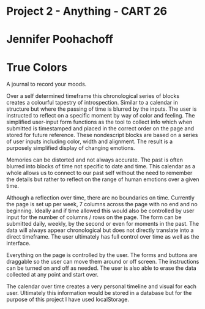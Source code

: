 # Project 2 - Anything - CART 26
# Jennifer Poohachoff
#
# True Colors

A journal to record your moods.

Over a self determined timeframe this chronological series of blocks creates a colourful tapestry of introspection. Similar to a calendar in structure but where the passing of time is blurred by the inputs. The user is instructed to reflect on a specific moment by way of color and feeling. The simplified user-input form functions as the tool to collect info which when submitted is timestamped and placed in the correct order on the page and stored for future reference. These nondescript blocks are based on a series of user inputs including color, width and alignment. The result is a purposely simplified display of changing emotions.

Memories can be distorted and not always accurate. The past is often blurred into blocks of time not specific to date and time. This calendar as a whole allows us to connect to our past self without the need to remember the details but rather to reflect on the range of human emotions over a given time.

Although a reflection over time, there are no boundaries on time. Currently the page is set up per week, 7 columns across the page with no end and no beginning. Ideally and if time allowed this would also be controlled by user input for the number of columns / rows on the page. The form can be submitted daily, weekly, by the second or even for moments in the past. The data will always appear chronological but does not directly translate into a direct timeframe. The user ultimately has full control over time as well as the interface.

Everything on the page is controlled by the user. The forms and buttons are draggable so the user can move them around or off screen. The instructions can be turned on and off as needed. The user is also able to erase the data collected at any point and start over.

The calendar over time creates a very personal timeline and visual for each user. Ultimately this information would be stored in a database but for the purpose of this project I have used localStorage.
